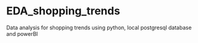 # EDA_shopping_trends
Data analysis for shopping trends using python, local postgresql database and powerBI

